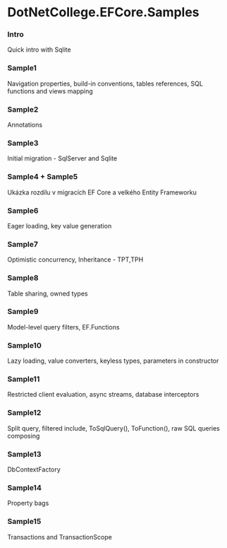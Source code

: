 # DotNetCollege.EFCore.Samples

### Intro
Quick intro with Sqlite

### Sample1
Navigation properties, build-in conventions, tables references, SQL functions and views mapping

### Sample2
Annotations

### Sample3
Initial migration - SqlServer and Sqlite

### Sample4 + Sample5
Ukázka rozdílu v migracích EF Core a velkého Entity Frameworku

### Sample6
Eager loading, key value generation

### Sample7
Optimistic concurrency, Inheritance - TPT,TPH

### Sample8
Table sharing, owned types

### Sample9
Model-level query filters, EF.Functions

### Sample10
Lazy loading, value converters, keyless types, parameters in constructor

### Sample11
Restricted client evaluation, async streams, database interceptors

### Sample12
Split query, filtered include, ToSqlQuery(), ToFunction(), raw SQL queries composing 

### Sample13
DbContextFactory

### Sample14
Property bags

### Sample15
Transactions and TransactionScope
